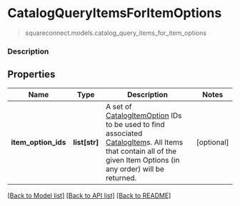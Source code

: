 # CatalogQueryItemsForItemOptions
> squareconnect.models.catalog_query_items_for_item_options

### Description



## Properties
Name | Type | Description | Notes
------------ | ------------- | ------------- | -------------
**item_option_ids** | **list[str]** | A set of [CatalogItemOption](#type-catalogitemoption) IDs to be used to find associated [CatalogItem](#type-catalogitem)s. All Items that contain all of the given Item Options (in any order) will be returned. | [optional] 

[[Back to Model list]](../README.md#documentation-for-models) [[Back to API list]](../README.md#documentation-for-api-endpoints) [[Back to README]](../README.md)


